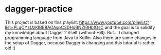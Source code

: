 # dagger-practice
This project is based on this playlist: https://www.youtube.com/playlist?list=PLgCYzUzKIBE8AOAspC3DHoBNZIBHbIOsC and the goal is to solidify my knowledge about Dagger 2 itself 
(without Hilt).
But...
I changed programming language from Java to Kotlin. Also there are some changes in the setup of Dagger, because Dagger is changing and this tutorial is rather old :)
